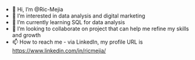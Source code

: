 - 👋 Hi, I’m @Ric-Mejia
- 👀 I’m interested in data analysis and digital marketing
- 🌱 I’m currently learning SQL for data analysis
- 💞️ I’m looking to collaborate on project that can help me refine my skills and growth
- 📫 How to reach me - via LinkedIn, my profile URL is https://www.linkedin.com/in/ricmejia/

<!---
Ric-Mejia/Ric-Mejia is a ✨ special ✨ repository because its `README.md` (this file) appears on your GitHub profile.
You can click the Preview link to take a look at your changes.
--->
